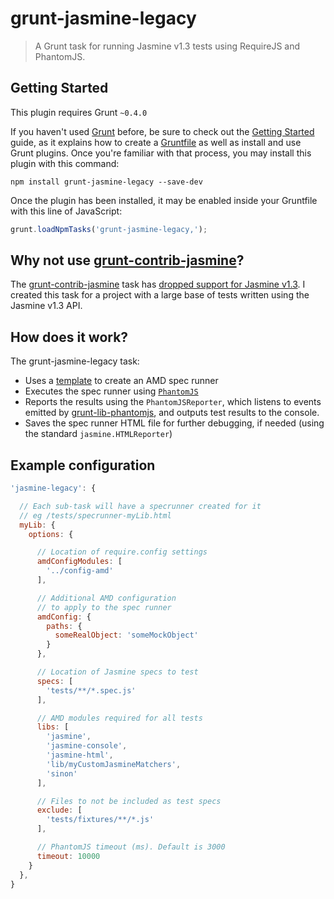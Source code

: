 grunt-jasmine-legacy
=================

> A Grunt task for running Jasmine v1.3 tests using RequireJS and PhantomJS.

## Getting Started

This plugin requires Grunt `~0.4.0`

If you haven't used [Grunt](http://gruntjs.com/) before, be sure to check out the [Getting Started](http://gruntjs.com/getting-started) guide, as it explains how to create a [Gruntfile](http://gruntjs.com/sample-gruntfile) as well as install and use Grunt plugins. Once you're familiar with that process, you may install this plugin with this command:

```shell
npm install grunt-jasmine-legacy --save-dev
```

Once the plugin has been installed, it may be enabled inside your Gruntfile with this line of JavaScript:

```js
grunt.loadNpmTasks('grunt-jasmine-legacy,');
```


## Why not use [grunt-contrib-jasmine](https://github.com/gruntjs/grunt-contrib-jasmine)?

The [grunt-contrib-jasmine](https://github.com/gruntjs/grunt-contrib-jasmine) task has [dropped support for Jasmine v1.3](https://github.com/gruntjs/grunt-contrib-jasmine/commit/c755025c577af6383b8eba754ea8cf542a084d74). I created this task for a project with a large base of tests written using the Jasmine v1.3 API.

## How does it work?

The grunt-jasmine-legacy task:

* Uses a [template](src/templates/specrunner.html.tmpl) to create an AMD spec runner
* Executes the spec runner using [`PhantomJS`](http://phantomjs.org/)
* Reports the results using the `PhantomJSReporter`, which listens to events emitted by [grunt-lib-phantomjs](https://github.com/gruntjs/grunt-lib-phantomjs), and outputs test results to the console.
* Saves the spec runner HTML file for further debugging, if needed (using the standard `jasmine.HTMLReporter`)


## Example configuration

```javascript
'jasmine-legacy': {

  // Each sub-task will have a specrunner created for it
  // eg /tests/specrunner-myLib.html
  myLib: {
    options: {

      // Location of require.config settings
      amdConfigModules: [
        '../config-amd'
      ],

      // Additional AMD configuration
      // to apply to the spec runner
      amdConfig: {
        paths: {
          someRealObject: 'someMockObject'
        }
      },

      // Location of Jasmine specs to test
      specs: [
        'tests/**/*.spec.js'
      ],

      // AMD modules required for all tests
      libs: [
        'jasmine',
        'jasmine-console',
        'jasmine-html',
        'lib/myCustomJasmineMatchers',
        'sinon'
      ],

      // Files to not be included as test specs
      exclude: [
        'tests/fixtures/**/*.js'
      ],

      // PhantomJS timeout (ms). Default is 3000
      timeout: 10000
    }
  },
}
```
